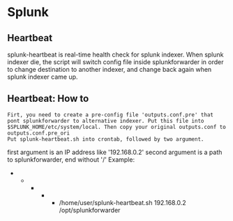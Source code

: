 Splunk
======

Heartbeat
---------
splunk-heartbeat is real-time health check for splunk indexer. When splunk indexer die, the script will switch config file inside splunkforwarder in order to change destination to another indexer, and change back again when splunk indexer came up.

Heartbeat: How to
-----------------
	Firt, you need to create a pre-config file 'outputs.conf.pre' that pont splunkforwarder to alternative indexer. Put this file into $SPLUNK_HOME/etc/system/local. Then copy your original outputs.conf to outputs.conf.pre_ori
	Put splunk-heartbeat.sh into crontab, followed by two argument.
first argument is an IP address like '192.168.0.2'
second argument is a path to splunkforwarder, end without '/'
Example:
* * * * * /home/user/splunk-heartbeat.sh 192.168.0.2 /opt/splunkforwarder
